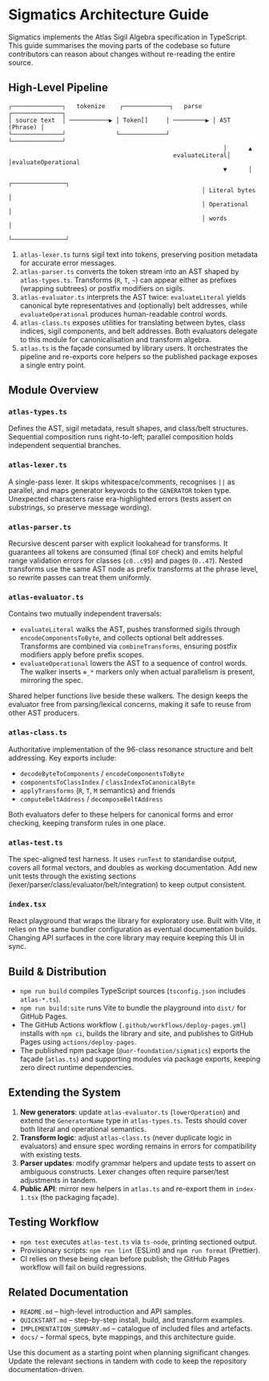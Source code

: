 # Sigmatics Architecture Guide

Sigmatics implements the Atlas Sigil Algebra specification in TypeScript. This guide
summarises the moving parts of the codebase so future contributors can reason about
changes without re-reading the entire source.

## High-Level Pipeline

```
┌──────────────┐   tokenize    ┌─────────────┐   parse    ┌──────────────┐
│ source text  │ ───────────▶ │ Token[]     │ ─────────▶ │ AST (Phrase) │
└──────────────┘              └─────────────┘            └──────────────┘
                                                            │      ▲
                                              evaluateLiteral│      │evaluateOperational
                                                            ▼      │
                                                      ┌───────────────┐
                                                      │ Literal bytes │
                                                      │ Operational   │
                                                      │ words         │
                                                      └───────────────┘
```

1. `atlas-lexer.ts` turns sigil text into tokens, preserving position metadata for
   accurate error messages.
2. `atlas-parser.ts` converts the token stream into an AST shaped by `atlas-types.ts`.
   Transforms (`R`, `T`, `~`) can appear either as prefixes (wrapping subtrees) or
   postfix modifiers on sigils.
3. `atlas-evaluator.ts` interprets the AST twice: `evaluateLiteral` yields canonical
   byte representatives and (optionally) belt addresses, while `evaluateOperational`
   produces human-readable control words.
4. `atlas-class.ts` exposes utilities for translating between bytes, class indices,
   sigil components, and belt addresses. Both evaluators delegate to this module for
   canonicalisation and transform algebra.
5. `atlas.ts` is the façade consumed by library users. It orchestrates the pipeline
   and re-exports core helpers so the published package exposes a single entry point.

## Module Overview

### `atlas-types.ts`

Defines the AST, sigil metadata, result shapes, and class/belt structures. Sequential
composition runs right-to-left; parallel composition holds independent sequential
branches.

### `atlas-lexer.ts`

A single-pass lexer. It skips whitespace/comments, recognises `||` as parallel, and
maps generator keywords to the `GENERATOR` token type. Unexpected characters raise
era-highlighted errors (tests assert on substrings, so preserve message wording).

### `atlas-parser.ts`

Recursive descent parser with explicit lookahead for transforms. It guarantees all
tokens are consumed (final `EOF` check) and emits helpful range validation errors for
classes (`c0..c95`) and pages (`0..47`). Nested transforms use the same AST node as
prefix transforms at the phrase level, so rewrite passes can treat them uniformly.

### `atlas-evaluator.ts`

Contains two mutually independent traversals:

- `evaluateLiteral` walks the AST, pushes transformed sigils through
  `encodeComponentsToByte`, and collects optional belt addresses. Transforms are
  combined via `combineTransforms`, ensuring postfix modifiers apply before prefix
  scopes.
- `evaluateOperational` lowers the AST to a sequence of control words. The walker
  inserts `⊗_*` markers only when actual parallelism is present, mirroring the spec.

Shared helper functions live beside these walkers. The design keeps the evaluator free
from parsing/lexical concerns, making it safe to reuse from other AST producers.

### `atlas-class.ts`

Authoritative implementation of the 96-class resonance structure and belt addressing.
Key exports include:

- `decodeByteToComponents` / `encodeComponentsToByte`
- `componentsToClassIndex` / `classIndexToCanonicalByte`
- `applyTransforms` (`R`, `T`, `M` semantics) and friends
- `computeBeltAddress` / `decomposeBeltAddress`

Both evaluators defer to these helpers for canonical forms and error checking, keeping
transform rules in one place.

### `atlas-test.ts`

The spec-aligned test harness. It uses `runTest` to standardise output, covers all
formal vectors, and doubles as working documentation. Add new unit tests through the
existing sections (lexer/parser/class/evaluator/belt/integration) to keep output
consistent.

### `index.tsx`

React playground that wraps the library for exploratory use. Built with Vite, it
relies on the same bundler configuration as eventual documentation builds. Changing
API surfaces in the core library may require keeping this UI in sync.

## Build & Distribution

- `npm run build` compiles TypeScript sources (`tsconfig.json` includes `atlas-*.ts`).
- `npm run build:site` runs Vite to bundle the playground into `dist/` for GitHub Pages.
- The GitHub Actions workflow (`.github/workflows/deploy-pages.yml`) installs with
  `npm ci`, builds the library and site, and publishes to GitHub Pages using
  `actions/deploy-pages`.
- The published npm package (`@uor-foundation/sigmatics`) exports the façade (`atlas.ts`) and supporting
  modules via package exports, keeping zero direct runtime dependencies.

## Extending the System

1. **New generators**: update `atlas-evaluator.ts` (`lowerOperation`) and extend the
   `GeneratorName` type in `atlas-types.ts`. Tests should cover both literal and
   operational semantics.
2. **Transform logic**: adjust `atlas-class.ts` (never duplicate logic in evaluators) and
   ensure spec wording remains in errors for compatibility with existing tests.
3. **Parser updates**: modify grammar helpers and update tests to assert on ambiguous
   constructs. Lexer changes often require parser/test adjustments in tandem.
4. **Public API**: mirror new helpers in `atlas.ts` and re-export them in `index-1.tsx`
   (the packaging façade).

## Testing Workflow

- `npm test` executes `atlas-test.ts` via `ts-node`, printing sectioned output.
- Provisionary scripts: `npm run lint` (ESLint) and `npm run format` (Prettier).
- CI relies on these being clean before publish; the GitHub Pages workflow will fail on
  build regressions.

## Related Documentation

- `README.md` – high-level introduction and API samples.
- `QUICKSTART.md` – step-by-step install, build, and transform examples.
- `IMPLEMENTATION_SUMMARY.md` – catalogue of included files and artefacts.
- `docs/` – formal specs, byte mappings, and this architecture guide.

Use this document as a starting point when planning significant changes. Update the
relevant sections in tandem with code to keep the repository documentation-driven.
